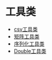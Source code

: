 # 工具类

- [csv工具类][1]
- [矩阵工具类][2]
- [序列化工具类][3]
- [Double工具类][4]

[1]: https://github.com/ineedahouse/top-algorithm-set-doc/blob/master/doc/utils/CsvUtil.md
[2]: https://github.com/ineedahouse/top-algorithm-set-doc/blob/master/doc/utils/MatrixUtil.md
[3]: https://github.com/ineedahouse/top-algorithm-set-doc/blob/master/doc/utils/SerializationUtil.md
[4]: https://github.com/ineedahouse/top-algorithm-set-doc/blob/master/doc/utils/DoubleUtil.md

